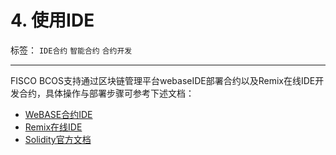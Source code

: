 # 4. 使用IDE
标签： ``IDE合约``  ``智能合约`` ``合约开发``

----

FISCO BCOS支持通过区块链管理平台webaseIDE部署合约以及Remix在线IDE开发合约，具体操作与部署步骤可参考下述文档：
- [WeBASE合约IDE](https://webasedoc.readthedocs.io/zh_CN/latest/docs/WeBASE/quick-start.html?highlight=%E5%90%88%E7%BA%A6IDE#id3)
- [Remix在线IDE](https://remix.ethereum.org/)
- [Solidity官方文档](https://solidity.readthedocs.io/en/latest/)